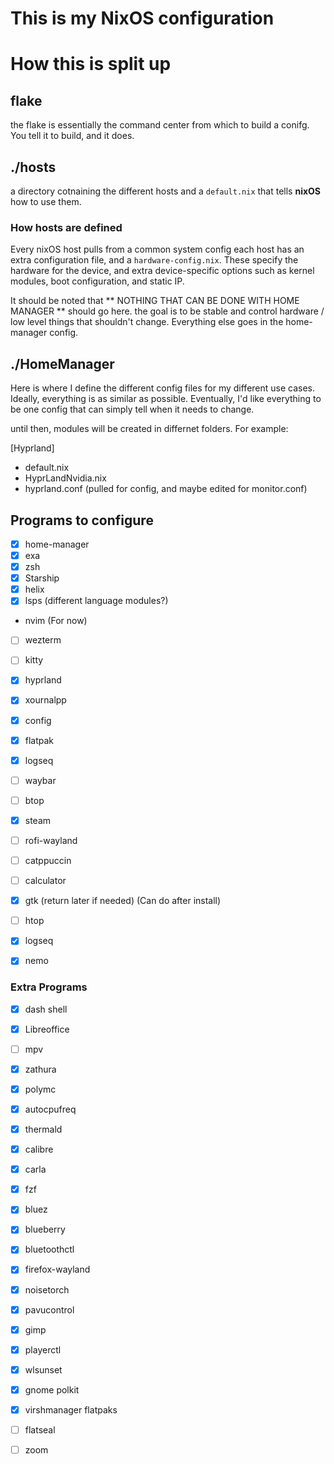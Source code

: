 # This is my NixOS configuration

# How this is split up

## flake

the flake is essentially the command center from which
to build a conifg. You tell it to build, and it does.

## ./hosts

a directory cotnaining the different hosts and a `default.nix`
that tells **nixOS** how to use them.

### How hosts are defined

Every nixOS host pulls from a common system config
each host has an extra configuration file, and a `hardware-config.nix`.
These specify the hardware for the device, and extra device-specific
options such as kernel modules, boot configuration, and static IP.

It should be noted that ** NOTHING THAT CAN BE DONE WITH HOME MANAGER ** should go here.
the goal is to be stable and control hardware / low level things that shouldn't change.
Everything else goes in the home-manager config.

## ./HomeManager

Here is where I define the different config files for my different use cases.
Ideally, everything is as similar as possible.
Eventually, I'd like everything to be one config that can simply tell when it needs to change.

until then, modules will be created in differnet folders. For example:

[Hyprland]

- default.nix
- HyprLandNvidia.nix
- hyprland.conf (pulled for config, and maybe edited for monitor.conf)


## Programs to configure
- [X] home-manager
- [X] exa
- [X] zsh
- [X] Starship
- [X] helix
 - [X] lsps (different language modules?)
- nvim (For now)
- [ ] wezterm
- [ ] kitty
- [X] hyprland
- [X] xournalpp
 - [X] config
- [X] flatpak
- [X] logseq
- [ ] waybar
- [ ] btop
- [X] steam
- [ ] rofi-wayland
 - [ ] catppuccin
 - [ ] calculator
- [X] gtk (return later if needed) (Can do after install)
- [ ] htop
- [X] logseq
- [X] nemo


### Extra Programs
- [x] dash shell 
- [X] Libreoffice
- [ ] mpv
- [x] zathura
- [X] polymc
- [X] autocpufreq
- [X] thermald
- [X] calibre
- [X] carla
- [X] fzf
- [X] bluez
- [X] blueberry
- [X] bluetoothctl
- [X] firefox-wayland
- [X] noisetorch
- [X] pavucontrol
- [X] gimp
- [X] playerctl
- [X] wlsunset
- [X] gnome polkit
- [X] virshmanager
flatpaks
 - [ ] flatseal
 - [ ] zoom

